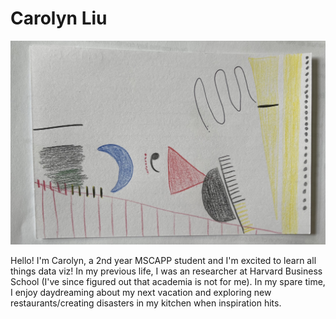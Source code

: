 # Carolyn Liu

![Data selfie](data_selfie.jpg)

Hello! I'm Carolyn, a 2nd year MSCAPP student and I'm excited to learn all things
data viz! In my previous life, I was an researcher at Harvard Business
School (I've since figured out that academia is not for me). In my spare time,
I enjoy daydreaming about my next vacation and exploring new restaurants/creating
disasters in my kitchen when inspiration hits.